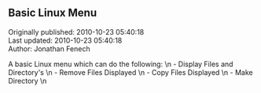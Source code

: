 ## Basic Linux Menu  
Originally published: 2010-10-23 05:40:18  
Last updated: 2010-10-23 05:40:18  
Author: Jonathan Fenech  
  
A basic Linux menu which can do the following: \n  - Display Files and Directory's\n  - Remove Files Displayed\n  - Copy Files Displayed\n  - Make Directory\n